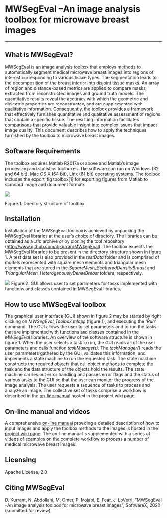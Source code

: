# MWSegEval –An image analysis toolbox for microwave breast images

***

## What is MWSegEval?

MWSegEval is an image analysis toolbox that employs methods to automatically segment medical microwave breast images into regions of interest corresponding to various tissue types. The segmentation leads to the decomposition of the breast interior into disjoint tissue masks. An array of region and distance-based metrics are applied to compare masks extracted from reconstructed images and ground truth models. The quantitative results reveal the accuracy with which the geometric and dielectric properties are reconstructed, and are supplemented with qualitative information. Consequently, the toolbox provides a framework that effectively furnishes quantitative and qualitative assessment of regions that contain a specific tissue. The resulting information facilitates comparisons that provide valuable insight into complex issues that impact image quality. This document describes how to apply the techniques furnished by the toolbox to microwave breast images.

## Software Requirements

The toolbox requires Matlab R2017a or above and Matlab’s image processing and statistics toolboxes. The software can run on Windows (32 and 64 bit), Mac OS X (64 bit), Linx (64 bit) operating systems. The toolbox includes the export_fig toolbox[1] for exporting figures from Matlab to standard image and document formats.

![](https://github.com/djkurran/MWSegEval/blob/main/figures/figureReadMe_1.png)

Figure 1. Directory structure of toolbox

## Installation

Installation of the MWSegEval toolbox is achieved by unpacking the MWSegEval libraries at the user’s choice of directory. The libraries can be obtained as a *.zip* archive or by cloning the tool repository (http://www.github.com/djkurran/MWSegEval). The toolbox expects the MWSegEval libraries to be present in the directory structure shown in figure 1. A test data set is also provided in the *testData* folder and is comprised of models represented with square mesh elements and triangular mesh elements that are stored in the *SquareMesh_ScatteredDensityBreast* and *TriangularMesh_HeterogenouslyDenseBreast* folders, respectively.

![](https://github.com/djkurran/MWSegEval/blob/main/figures/figure2.png)
Figure 2. GUI allows user to set parameters for tasks implemented with functions and classes contained in MWSegEval libraries.

## How to use MWSegEval toolbox

The graphical user interface (GUI) shown in figure 2 may be started by right clicking on *MWSegEval_Toolbox.mlapp* (figure 1), and executing the *‘Run’* command. The GUI allows the user to set parameters and to run the tasks that are implemented with functions and classes contained in the *MWSegEval* libraries. An overview of the software structure is shown in figure 1. When the user selects a task to run, the GUI reads all of the user parameters and calls function *taskManager()*. The *taskManager()* reads the user parameters gathered by the GUI, validates this information, and implements a state machine to run the requested task. The state machine constructs the required objects that call object methods to complete the task and the data structure of the objects hold the results. The state machine carries out error handling and passes error flags and the status of various tasks to the GUI so that the user can monitor the progress of the image analysis. The user requests a sequence of tasks to process and analyze an image. The collective set of tasks comprise a workflow is described in the [on-line manual](https://github.com/djkurran/MWSegEval/wiki) hosted in the project wiki page.

## On-line manual and videos

A comprehensive [on-line manual](https://github.com/djkurran/MWSegEval/wiki) providing a detailed description of how to input images and apply the toolbox methods to the images is hosted in the [project wiki page](https://github.com/djkurran/MWSegEval/wiki). The on-line manual is supplemented with a series of videos of examples on the complete workflow to process a number of medical microwave breast images. 

## Licensing

Apache License, 2.0

## Citing MWSegEval

D. Kurrant, N. Abdollahi, M. Omer, P. Mojabi, E. Fear, J. LoVetri, “MWSegEval –An image analysis toolbox for microwave breast images”, SoftwareX, 2020 (submitted for review) 




